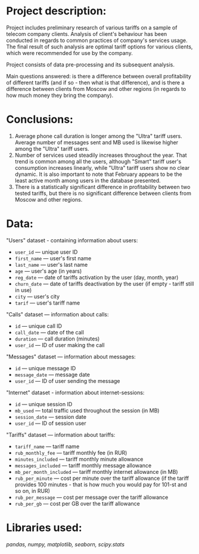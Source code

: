 # Project description:
Project includes preliminary research of various tariffs on a sample of telecom company clients. Analysis of client's behaviour has been conducted in regards to common practices of company's services usage. The final result of such analysis are optimal tariff options for various clients, which were recommended for use by the company.

Project consists of data pre-processing and its subsequent analysis. 

Main questions answered: is there a difference between overall profitability of different tariffs (and if so - then what is that difference), and is there a difference between clients from Moscow and other regions (in regards to how much money they bring the company).

# Conclusions:
1. Average phone call duration is longer among the "Ultra" tariff users. Average number of messages sent and MB used is likewise higher among the "Ultra" tariff users.
2. Number of services used steadily increases throughout the year. That trend is common among all the users, although "Smart" tariff user's consumption increases linearly, while "Ultra" tariff users show no clear dynamic. It is also important to note that February appears to be the least active month among users in the database presented.
3. There is a statistically significant difference in profitability between two tested tariffs, but there is no significant difference between clients from Moscow and other regions.

# Data:
"Users" dataset - containing information about users:
- `user_id` — unique user ID
- `first_name` — user's first name
- `last_name` — user's last name
- `age` — user's age (in years)
- `reg_date` — date of tariffs activation by the user (day, month, year)
- `churn_date` — date of tariffs deactivation by the user (if empty - tariff still in use)
- `city` — user's city
- `tarif` — user's tariff name
 
"Calls" dataset — information about calls:
- `id` — unique call ID
- `call_date` — date of the call
- `duration` — call duration (minutes)
- `user_id` — ID of user making the call

"Messages" dataset — information about messages:
- `id` — unique message ID
- `message_date` — message date
- `user_id` — ID of user sending the message

"Internet" dataset - information about internet-sessions:
- `id` — unique session ID
- `mb_used` — total traffic used throughout the session (in MB)
- `session_date` — session date
- `user_id` — ID of session user

"Tariffs" dataset — information about tariffs:
- `tariff_name` — tariff name
- `rub_monthly_fee` — tariff monthly fee (in RUR)
- `minutes_included` — tariff monthly minute allowance
- `messages_included` — tariff monthly message allowance
- `mb_per_month_included` — tariff monthly internet allowance (in MB)
- `rub_per_minute` — cost per minute over the tariff allowance (if the tariff provides 100 minutes - that is how much you would pay for 101-st and so on, in RUR)
- `rub_per_message` — cost per message over the tariff allowance
- `rub_per_gb` — cost per GB over the tariff allowance

# Libraries used:
*pandas, numpy, matplotlib, seaborn, scipy.stats*
